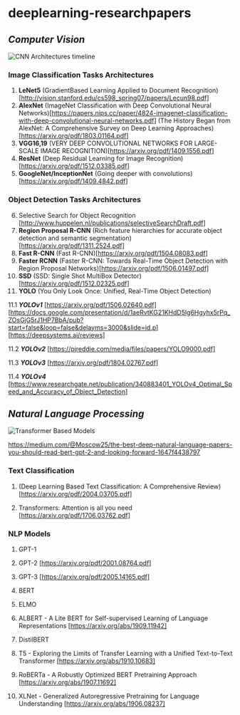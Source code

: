 # deeplearning-researchpapers

## _**Computer Vision**_
![CNN Architectures timeline](https://miro.medium.com/max/5788/1*dc07I4_N_IWDJVb6cM-KsQ.png)

### **Image Classification Tasks Architectures**
1. **LeNet5** 
(GradientBased Learning Applied to Document
Recognition)[http://vision.stanford.edu/cs598_spring07/papers/Lecun98.pdf]
2. **AlexNet**
(ImageNet Classification with Deep Convolutional
Neural Networks)[https://papers.nips.cc/paper/4824-imagenet-classification-with-deep-convolutional-neural-networks.pdf]
(The History Began from AlexNet: A Comprehensive Survey on Deep Learning Approaches)[https://arxiv.org/pdf/1803.01164.pdf]
3. **VGG16,19**
(VERY DEEP CONVOLUTIONAL NETWORKS FOR LARGE-SCALE IMAGE RECOGNITION)[https://arxiv.org/pdf/1409.1556.pdf]
4. **ResNet**
(Deep Residual Learning for Image Recognition)[https://arxiv.org/pdf/1512.03385.pdf]
5. **GoogleNet/InceptionNet**
(Going deeper with convolutions)[https://arxiv.org/pdf/1409.4842.pdf]

### **Object Detection Tasks Architectures**
6. Selective Search for Object Recognition 
[http://www.huppelen.nl/publications/selectiveSearchDraft.pdf]
7. **Region Proposal R-CNN**
(Rich feature hierarchies for accurate object detection and semantic segmentation)[https://arxiv.org/pdf/1311.2524.pdf]
8. **Fast R-CNN**
(Fast R-CNN)[https://arxiv.org/pdf/1504.08083.pdf]
9. **Faster RCNN**
(Faster R-CNN: Towards Real-Time Object Detection with Region Proposal Networks)[https://arxiv.org/pdf/1506.01497.pdf]
10. **SSD**
(SSD: Single Shot MultiBox Detector)[https://arxiv.org/pdf/1512.02325.pdf]
11. **YOLO**
(You Only Look Once: Unified, Real-Time Object Detection)

   11.1 ***YOLOv1***
   [https://arxiv.org/pdf/1506.02640.pdf]
   [https://docs.google.com/presentation/d/1aeRvtKG21KHdD5lg6Hgyhx5rPq_ZOsGjG5rJ1HP7BbA/pub?start=false&loop=false&delayms=3000&slide=id.p]
   [https://deepsystems.ai/reviews]

   11.2 ***YOLOv2***
    [https://pjreddie.com/media/files/papers/YOLO9000.pdf]

   11.3 ***YOLOv3***
    [https://arxiv.org/pdf/1804.02767.pdf]
  
   11.4 ***YOLOv4***
    [https://www.researchgate.net/publication/340883401_YOLOv4_Optimal_Speed_and_Accuracy_of_Object_Detection]



## _**Natural Language Processing**_

![Transformer Based Models](https://miro.medium.com/max/1400/1*bG8dQv1L6o3NRXyCau4Rzg.png)

https://medium.com/@Moscow25/the-best-deep-natural-language-papers-you-should-read-bert-gpt-2-and-looking-forward-1647f4438797

### **Text Classification**
1. (Deep Learning Based Text Classification: A Comprehensive Review)[https://arxiv.org/pdf/2004.03705.pdf]

2. Transformers: Attention is all you need
[https://arxiv.org/pdf/1706.03762.pdf]

### **NLP Models**
1. GPT-1

2. GPT-2
[https://arxiv.org/pdf/2001.08764.pdf]

3. GPT-3
[https://arxiv.org/pdf/2005.14165.pdf]

4. BERT

5. ELMO

6. ALBERT - A Lite BERT for Self-supervised Learning of Language Representations
[https://arxiv.org/abs/1909.11942]

7. DistilBERT

8. T5 - Exploring the Limits of Transfer Learning with a Unified Text-to-Text Transformer
[https://arxiv.org/abs/1910.10683]

9. RoBERTa - A Robustly Optimized BERT Pretraining Approach
[https://arxiv.org/abs/1907.11692]

10. XLNet - Generalized Autoregressive Pretraining for Language Understanding
[https://arxiv.org/abs/1906.08237]

